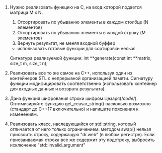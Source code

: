 1. Нужно реализовать функцию на C, на вход которой подается матрица M x N.
    1) Отсортировать по убыванию элементы в каждом столбце (N элементов)
    2) Отсортировать по убыванию элементы в каждой строку (M элементов)
    3) Вернуть результат, не меняя входной буффер
  
    * использовать готовые функции для сортировки нельзя.
  
    Сигнатура реализуемой функции:
    int **generate(const int **matrix, size_t m, size_t n);
   
2. Реализовать все то же самое на С++, используя один из контейнеров STL с 
    непрерывной организацией памяти. Сигнатуру функции модифицировать 
    соответственно (использовать контейнер для входных данных и возврата 
    результата).
 
3. Дана функция шифрования строки шифром Цезаря(/*code*/). Оптимизируйте функцию 
    get_ceasar_string() насколько возможно (стандарт до С++17 включительно) и 
    напишите пояснения к изменениям.
    
4. Реализовать класс, наследующийся от std::string, который отличается от 
    него только ограничением: методом swap() нельзя присвоить строку, 
    содержащую "dr.web" (в любом регистре). Если присваиваемая строка все же 
    содержит эту подстроку, выбросить исключение "std::invalid_argument"
